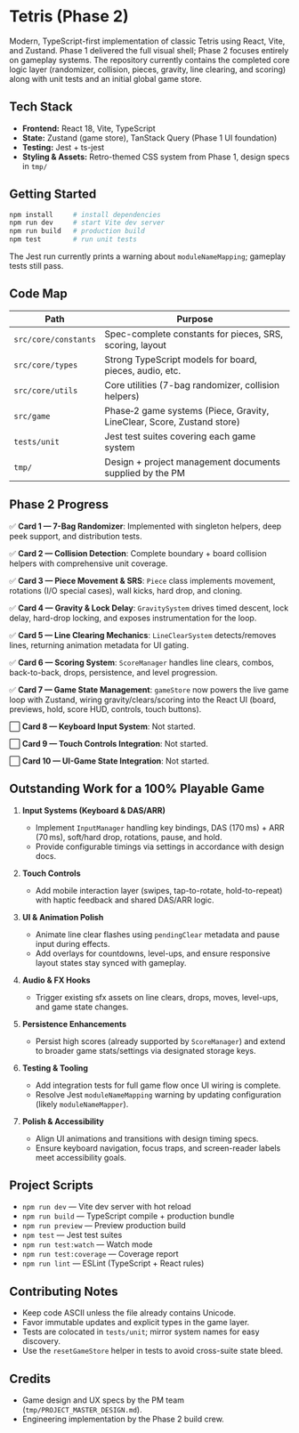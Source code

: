 # Tetris (Phase 2)

Modern, TypeScript-first implementation of classic Tetris using React, Vite, and Zustand. Phase 1 delivered the full visual shell; Phase 2 focuses entirely on gameplay systems. The repository currently contains the completed core logic layer (randomizer, collision, pieces, gravity, line clearing, and scoring) along with unit tests and an initial global game store.

## Tech Stack

- **Frontend:** React 18, Vite, TypeScript
- **State:** Zustand (game store), TanStack Query (Phase 1 UI foundation)
- **Testing:** Jest + ts-jest
- **Styling & Assets:** Retro-themed CSS system from Phase 1, design specs in `tmp/`

## Getting Started

```bash
npm install     # install dependencies
npm run dev     # start Vite dev server
npm run build   # production build
npm test        # run unit tests
```

The Jest run currently prints a warning about `moduleNameMapping`; gameplay tests still pass.

## Code Map

| Path | Purpose |
| --- | --- |
| `src/core/constants` | Spec-complete constants for pieces, SRS, scoring, layout |
| `src/core/types` | Strong TypeScript models for board, pieces, audio, etc. |
| `src/core/utils` | Core utilities (7-bag randomizer, collision helpers) |
| `src/game` | Phase‑2 game systems (Piece, Gravity, LineClear, Score, Zustand store) |
| `tests/unit` | Jest test suites covering each game system |
| `tmp/` | Design + project management documents supplied by the PM |

## Phase 2 Progress

✅ **Card 1 — 7-Bag Randomizer**: Implemented with singleton helpers, deep peek support, and distribution tests.

✅ **Card 2 — Collision Detection**: Complete boundary + board collision helpers with comprehensive unit coverage.

✅ **Card 3 — Piece Movement & SRS**: `Piece` class implements movement, rotations (I/O special cases), wall kicks, hard drop, and cloning.

✅ **Card 4 — Gravity & Lock Delay**: `GravitySystem` drives timed descent, lock delay, hard-drop locking, and exposes instrumentation for the loop.

✅ **Card 5 — Line Clearing Mechanics**: `LineClearSystem` detects/removes lines, returning animation metadata for UI gating.

✅ **Card 6 — Scoring System**: `ScoreManager` handles line clears, combos, back-to-back, drops, persistence, and level progression.

✅ **Card 7 — Game State Management**: `gameStore` now powers the live game loop with Zustand, wiring gravity/clears/scoring into the React UI (board, previews, hold, score HUD, controls, touch buttons).

⬜ **Card 8 — Keyboard Input System**: Not started.

⬜ **Card 9 — Touch Controls Integration**: Not started.

⬜ **Card 10 — UI-Game State Integration**: Not started.

## Outstanding Work for a 100% Playable Game

1. **Input Systems (Keyboard & DAS/ARR)**
   - Implement `InputManager` handling key bindings, DAS (170 ms) + ARR (70 ms), soft/hard drop, rotations, pause, and hold.
   - Provide configurable timings via settings in accordance with design docs.

2. **Touch Controls**
   - Add mobile interaction layer (swipes, tap-to-rotate, hold-to-repeat) with haptic feedback and shared DAS/ARR logic.

3. **UI & Animation Polish**
   - Animate line clear flashes using `pendingClear` metadata and pause input during effects.
   - Add overlays for countdowns, level-ups, and ensure responsive layout states stay synced with gameplay.

4. **Audio & FX Hooks**
   - Trigger existing sfx assets on line clears, drops, moves, level-ups, and game state changes.

5. **Persistence Enhancements**
   - Persist high scores (already supported by `ScoreManager`) and extend to broader game stats/settings via designated storage keys.

6. **Testing & Tooling**
   - Add integration tests for full game flow once UI wiring is complete.
   - Resolve Jest `moduleNameMapping` warning by updating configuration (likely `moduleNameMapper`).

7. **Polish & Accessibility**
   - Align UI animations and transitions with design timing specs.
   - Ensure keyboard navigation, focus traps, and screen-reader labels meet accessibility goals.

## Project Scripts

- `npm run dev` — Vite dev server with hot reload
- `npm run build` — TypeScript compile + production bundle
- `npm run preview` — Preview production build
- `npm test` — Jest test suites
- `npm run test:watch` — Watch mode
- `npm run test:coverage` — Coverage report
- `npm run lint` — ESLint (TypeScript + React rules)

## Contributing Notes

- Keep code ASCII unless the file already contains Unicode.
- Favor immutable updates and explicit types in the game layer.
- Tests are colocated in `tests/unit`; mirror system names for easy discovery.
- Use the `resetGameStore` helper in tests to avoid cross-suite state bleed.

## Credits

- Game design and UX specs by the PM team (`tmp/PROJECT_MASTER_DESIGN.md`).
- Engineering implementation by the Phase 2 build crew.
